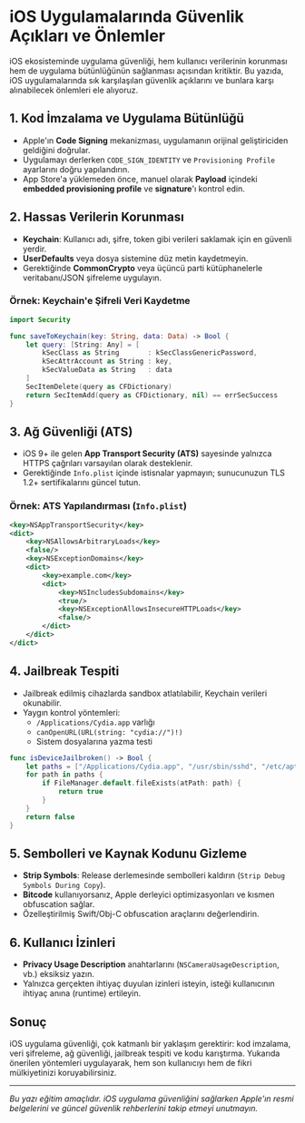 # iOS Uygulamalarında Güvenlik Açıkları ve Önlemler

iOS ekosisteminde uygulama güvenliği, hem kullanıcı verilerinin korunması hem de uygulama bütünlüğünün sağlanması açısından kritiktir. Bu yazıda, iOS uygulamalarında sık karşılaşılan güvenlik açıklarını ve bunlara karşı alınabilecek önlemleri ele alıyoruz.

## 1. Kod İmzalama ve Uygulama Bütünlüğü

- Apple'ın **Code Signing** mekanizması, uygulamanın orijinal geliştiriciden geldiğini doğrular.
- Uygulamayı derlerken `CODE_SIGN_IDENTITY` ve `Provisioning Profile` ayarlarını doğru yapılandırın.
- App Store'a yüklemeden önce, manuel olarak **Payload** içindeki **embedded provisioning profile** ve **signature**'ı kontrol edin.

## 2. Hassas Verilerin Korunması

- **Keychain**: Kullanıcı adı, şifre, token gibi verileri saklamak için en güvenli yerdir.
- **UserDefaults** veya dosya sistemine düz metin kaydetmeyin.
- Gerektiğinde **CommonCrypto** veya üçüncü parti kütüphanelerle veritabanı/JSON şifreleme uygulayın.

### Örnek: Keychain'e Şifreli Veri Kaydetme

```swift
import Security

func saveToKeychain(key: String, data: Data) -> Bool {
    let query: [String: Any] = [
        kSecClass as String       : kSecClassGenericPassword,
        kSecAttrAccount as String : key,
        kSecValueData as String   : data
    ]
    SecItemDelete(query as CFDictionary)
    return SecItemAdd(query as CFDictionary, nil) == errSecSuccess
}
```

## 3. Ağ Güvenliği (ATS)

- iOS 9+ ile gelen **App Transport Security (ATS)** sayesinde yalnızca HTTPS çağrıları varsayılan olarak desteklenir.
- Gerektiğinde `Info.plist` içinde istisnalar yapmayın; sunucunuzun TLS 1.2+ sertifikalarını güncel tutun.

### Örnek: ATS Yapılandırması (`Info.plist`)

```xml
<key>NSAppTransportSecurity</key>
<dict>
    <key>NSAllowsArbitraryLoads</key>
    <false/>
    <key>NSExceptionDomains</key>
    <dict>
        <key>example.com</key>
        <dict>
            <key>NSIncludesSubdomains</key>
            <true/>
            <key>NSExceptionAllowsInsecureHTTPLoads</key>
            <false/>
        </dict>
    </dict>
</dict>
```

## 4. Jailbreak Tespiti

- Jailbreak edilmiş cihazlarda sandbox atlatılabilir, Keychain verileri okunabilir.
- Yaygın kontrol yöntemleri:
  - `/Applications/Cydia.app` varlığı
  - `canOpenURL(URL(string: "cydia://")!)`
  - Sistem dosyalarına yazma testi

```swift
func isDeviceJailbroken() -> Bool {
    let paths = ["/Applications/Cydia.app", "/usr/sbin/sshd", "/etc/apt"]
    for path in paths {
        if FileManager.default.fileExists(atPath: path) {
            return true
        }
    }
    return false
}
```

## 5. Sembolleri ve Kaynak Kodunu Gizleme

- **Strip Symbols**: Release derlemesinde sembolleri kaldırın (`Strip Debug Symbols During Copy`).
- **Bitcode** kullanıyorsanız, Apple derleyici optimizasyonları ve kısmen obfuscation sağlar.
- Özelleştirilmiş Swift/Obj-C obfuscation araçlarını değerlendirin.

## 6. Kullanıcı İzinleri

- **Privacy Usage Description** anahtarlarını (`NSCameraUsageDescription`, vb.) eksiksiz yazın.
- Yalnızca gerçekten ihtiyaç duyulan izinleri isteyin, isteği kullanıcının ihtiyaç anına (runtime) ertileyin.

## Sonuç

iOS uygulama güvenliği, çok katmanlı bir yaklaşım gerektirir: kod imzalama, veri şifreleme, ağ güvenliği, jailbreak tespiti ve kodu karıştırma. Yukarıda önerilen yöntemleri uygulayarak, hem son kullanıcıyı hem de fikri mülkiyetinizi koruyabilirsiniz.

---

*Bu yazı eğitim amaçlıdır. iOS uygulama güvenliğini sağlarken Apple'ın resmi belgelerini ve güncel güvenlik rehberlerini takip etmeyi unutmayın.* 